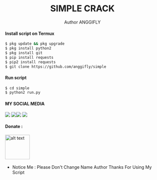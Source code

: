 <h1 align="center">
  SIMPLE CRACK
</h1>
</div>
<p align="center">
  Author <a href"https://www.facebook.com/alghifari.fly">ANGGIFLY</a>
</p>
<p align="center">


#### Install script on Termux
```bash
$ pkg update && pkg upgrade
$ pkg install python2
$ pkg install git
$ pip install requests
$ pip2 install requests
$ git clone https://github.com/anggifly/simple
```
#### Run script
```bash
$ cd simple
$ python2 run.py
```
#### MY SOCIAL MEDIA

[![](https://img.shields.io/badge/Github-black?logo=Github&logoColor=black&labelColor=white)](https://github.com/Fall-Xavier)
[![](https://img.shields.io/badge/Facebook-blue?logo=Facebook&logoColor=blue&labelColor=white)](https://www.facebook.com/siti.khatijah.1029)[![](https://img.shields.io/badge/Instagram-red?logo=Instagram&logoColor=red&labelColor=white)](https://www.instagram.com/ziiro24/) [![](https://img.shields.io/badge/Whatsapp-CHAT-red?logo=Whatsapp&logoColor=Brightgreen&labelColor=white)](https://wa.me/6285722498407?text=Asalamualaikum+bang)

#### Donate :

<a href="https://wa.me/6285229323951?text=Saya%20ingin%20donasi%20bang"><img src="https://upload.wikimedia.org/wikipedia/commons/6/6b/WhatsApp.svg" alt="alt text" width="80" height="80"></a> &nbsp;&nbsp;

* Notice Me : Please Don't Change Name Author
Thanks For Using My Script
